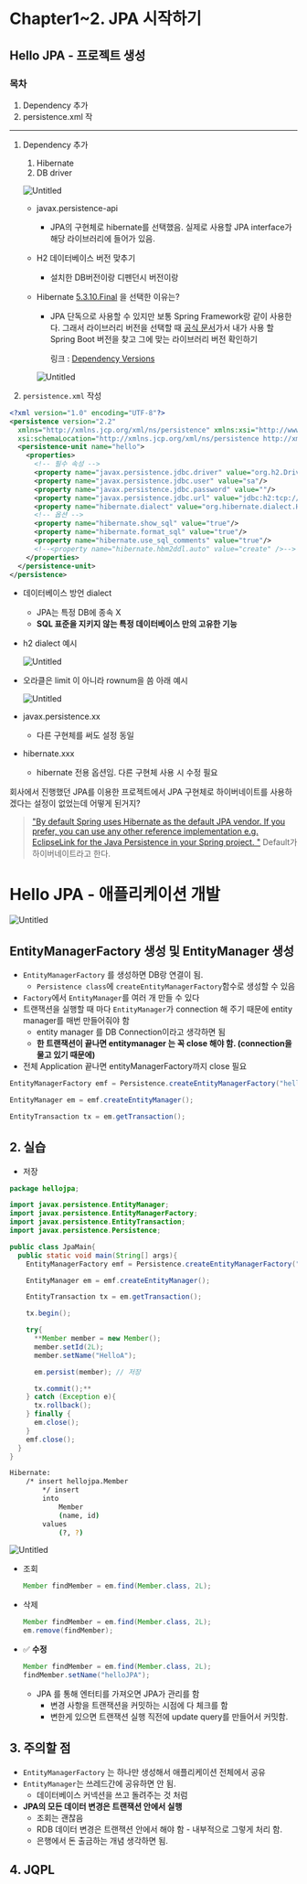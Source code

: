 # Chapter1~2. JPA 시작하기

## Hello JPA - 프로젝트 생성

### 목차
1. Dependency 추가
2. persistence.xml 작
---
1. Dependency 추가
    1. Hibernate
    2. DB driver
    
    ![Untitled](Untitled.png)
    
    - javax.persistence-api
        
        - JPA의 구현체로 hibernate를 선택했음. 실제로 사용할 JPA interface가 해당 라이브러리에 들어가 있음.
    - H2 데이터베이스 버전 맞추기
        
        - 설치한 DB버전이랑 디펜던시 버전이랑
    - Hibernate [5.3.10.Final](http://5.3.10.Final) 을 선택한 이유는?
        - JPA 단독으로 사용할 수 있지만 보통 Spring Framework랑 같이 사용한다. 그래서 라이브러리 버전을 선택할 때 [공식 문서](https://spring.io/projects/spring-boot#learn)가서 내가 사용 할 Spring Boot 버전을 찾고 그에 맞는 라이브러리 버전 확인하기
          
            링크 : [Dependency Versions](https://docs.spring.io/spring-boot/docs/current/reference/html/dependency-versions.html#dependency-versions)
            
        ![Untitled](Untitled%201.png)
            
    
2. `persistence.xml` 작성

```xml
<?xml version="1.0" encoding="UTF-8"?>
<persistence version="2.2"
  xmlns="http://xmlns.jcp.org/xml/ns/persistence" xmlns:xsi="http://www.w3.org/2001/XMLSchema-instance"
  xsi:schemaLocation="http://xmlns.jcp.org/xml/ns/persistence http://xmlns.jcp.org/xml/ns/persistence/persistence_2_2.xsd">
  <persistence-unit name="hello">
    <properties>
      <!-- 필수 속성 -->
      <property name="javax.persistence.jdbc.driver" value="org.h2.Driver"/>
      <property name="javax.persistence.jdbc.user" value="sa"/>
      <property name="javax.persistence.jdbc.password" value=""/>
      <property name="javax.persistence.jdbc.url" value="jdbc:h2:tcp://localhost/~/test"/>
      <property name="hibernate.dialect" value="org.hibernate.dialect.H2Dialect"/>
      <!-- 옵션 -->
      <property name="hibernate.show_sql" value="true"/>
      <property name="hibernate.format_sql" value="true"/>
      <property name="hibernate.use_sql_comments" value="true"/>
      <!--<property name="hibernate.hbm2ddl.auto" value="create" />-->
    </properties>
  </persistence-unit>
</persistence>
```

- 데이터베이스 방언 dialect
    - JPA는 특정 DB에 종속 X
    - **SQL 표준을 지키지 않는 특정 데이터베이스 만의 고유한 기능**
- h2 dialect 예시
  
    ![Untitled](Untitled%202.png)
    
- 오라클은 limit 이 아니라 rownum을 씀 아래 예시
  
    ![Untitled](Untitled%203.png)
    
- javax.persistence.xx
    
    - 다른 구현체를 써도 설정 동일
- hibernate.xxx
    
    - hibernate 전용 옵션임. 다른 구현체 사용 시 수정 필요

회사에서 진행했던 JPA를 이용한 프로젝트에서 JPA 구현체로 하이버네이트를 사용하겠다는 설정이 없었는데 어떻게 된거지?

> ["By default Spring uses Hibernate as the default JPA vendor. If you prefer, you can use any other reference implementation e.g. EclipseLink for the Java Persistence in your Spring project. "](https://stackoverflow.com/questions/41902856/spring-boot-jpa-hibernate-as-default) 
Default가 하이버네이트라고 한다.


# Hello JPA - 애플리케이션 개발

![Untitled](Untitled%204.png)

## EntityManagerFactory 생성 및 EntityManager 생성

- `EntityManagerFactory` 를 생성하면 DB랑 연결이 됨.
    - `Persistence class`에 `createEntityManagerFactory`함수로 생성할 수 있음
- `Factory`에서 `EntityManager`를 여러 개 만들 수 있다
- 트랜잭션을 실행할 때 마다 `EntityManager`가 connection 해 주기 때문에 entity manager를 매번 만들어줘야 함
    - entity manager 를 DB Connection이라고 생각하면 됨
    - **한 트랜잭션이 끝나면 entitymanager 는 꼭 close 해야 함. (connection을 물고 있기 때문에)**
- 전체 Application 끝나면 entityManagerFactory까지 close 필요

```java
EntityManagerFactory emf = Persistence.createEntityManagerFactory("hello");

EntityManager em = emf.createEntityManager();

EntityTransaction tx = em.getTransaction();
```

## 2. 실습

- 저장

```java
package hellojpa;

import javax.persistence.EntityManager;
import javax.persistence.EntityManagerFactory;
import javax.persistence.EntityTransaction;
import javax.persistence.Persistence;

public class JpaMain{
  public static void main(String[] args){
    EntityManagerFactory emf = Persistence.createEntityManagerFactory("hello");

    EntityManager em = emf.createEntityManager();

    EntityTransaction tx = em.getTransaction();

    tx.begin();

    try{
      **Member member = new Member();
      member.setId(2L);
      member.setName("HelloA");

      em.persist(member); // 저장

      tx.commit();**
    } catch (Exception e){
      tx.rollback();
    } finally {
      em.close();
    }
    emf.close();
  }
}
```

```bash
Hibernate: 
    /* insert hellojpa.Member
        */ insert 
        into
            Member
            (name, id) 
        values
            (?, ?)
```

![Untitled](Untitled%205.png)

- 조회

  ```java
  Member findMember = em.find(Member.class, 2L);
  ```

- 삭제

  ```java
  Member findMember = em.find(Member.class, 2L);
  em.remove(findMember);
  ```

- ✅ **수정**

  ```java
  Member findMember = em.find(Member.class, 2L);
  findMember.setName("helloJPA");
  ```

    - JPA 를 통해 엔터티를 가져오면 JPA가 관리를 함
        - 변경 사항을 트랜잭션을 커밋하는 시점에 다 체크를 함
        - 변한게 있으면 트랜잭션 실행 직전에 update query를 만들어서 커밋함.

## 3. 주의할 점

- `EntityManagerFactory` 는 하나만 생성해서 애플리케이션 전체에서 공유
- `EntityManager`는 쓰레드간에 공유하면 안 됨.
    - 데이터베이스 커넥션을 쓰고 돌려주는 것 처럼
- **JPA의 모든 데이터 변경은 트랜잭션 안에서 실행**
    - 조회는 괜찮음
    - RDB 데이터 변경은 트랜잭션 안에서 해야 함 - 내부적으로 그렇게 처리 함.
    - 은행에서 돈 출금하는 개념 생각하면 됨.

## 4. JQPL

